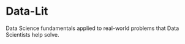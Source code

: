 # Data-Lit
Data Science fundamentals applied to real-world problems that Data Scientists help solve.
